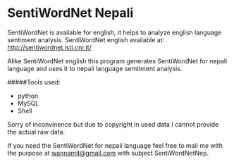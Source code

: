 SentiWordNet Nepali
===================

SentiWordNet is available for english, it helps to analyze english language sentiment analysis.
SentiWordNet english available at: http://sentiwordnet.isti.cnr.it/

Alike SentiWordNet english this program generates SentiWordNet for nepali language and uses it to nepali language semtiment analysis.

#####Tools used:
* python
* MySQL
* Shell

Sorry of inconvinence but due to copyright in used data I cannot provide the actual raw data.

If you need the SentiWordNet for nepali language feel free to mail me with the purpose at wannamit@gmail.com with subject SentiWordNetNep.
